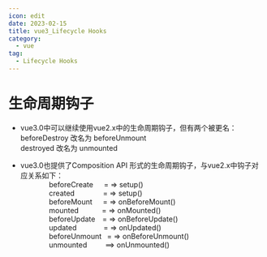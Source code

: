 ```yaml
---
icon: edit
date: 2023-02-15
title: vue3_Lifecycle Hooks
category:
  - vue
tag:
  - Lifecycle Hooks
---
```



# 生命周期钩子

+ vue3.0中可以继续使用vue2.x中的生命周期钩子，但有两个被更名：  
  beforeDestroy 改名为 beforeUnmount  
  destroyed 改名为 unmounted

+ vue3.0也提供了Composition API 形式的生命周期钩子，与vue2.x中钩子对应关系如下：  
&emsp;&emsp;&emsp;&emsp;beforeCreate&ensp;&ensp;&ensp;= => setup()  
&emsp;&emsp;&emsp;&emsp;created&ensp;&ensp;&ensp;&ensp;&ensp;&ensp;&ensp;&ensp;= => setup()  
&emsp;&emsp;&emsp;&emsp;beforeMount&ensp;&ensp;&ensp;= => onBeforeMount()  
&emsp;&emsp;&emsp;&emsp;mounted&ensp;&ensp;&ensp;&ensp;&ensp;&ensp; = => onMounted()    
&emsp;&emsp;&emsp;&emsp;beforeUpdate&ensp;&ensp;= => onBeforeUpdate()  
&emsp;&emsp;&emsp;&emsp;updated&ensp;&ensp;&ensp;&ensp;&ensp;&ensp;&ensp; = => onUpdated()  
&emsp;&emsp;&emsp;&emsp;beforeUnmount &ensp;= => onBeforeUnmount()  
&emsp;&emsp;&emsp;&emsp;unmounted  &ensp;&ensp;&ensp;&ensp;  ==> onUnmounted()  